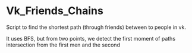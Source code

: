 # Vk_Friends_Chains
Script to find the shortest path (through friends) between to people in vk.

It uses BFS, but from two points, we detect the first moment
of paths intersection from the first men and the second
